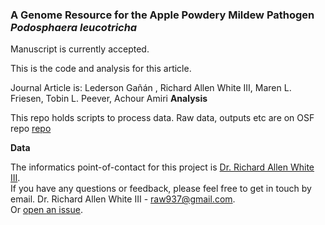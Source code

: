 ### A Genome Resource for the Apple Powdery Mildew Pathogen *Podosphaera leucotricha*

Manuscript is currently accepted.

This is the code and analysis for this article. 

Journal Article is: Lederson Gañán , Richard Allen White III, Maren L. Friesen, Tobin L. Peever, Achour Amiri
**Analysis**

This repo holds scripts to process data. 
Raw data, outputs etc are on OSF repo [repo](https://osf.io/reh8b/)

**Data**

The informatics point-of-contact for this project is [Dr. Richard Allen White III](https://github.com/raw937).<br />
If you have any questions or feedback, please feel free to get in touch by email. 
Dr. Richard Allen White III - raw937@gmail.com.  <br />
Or [open an issue](https://github.com/raw937/pleucotricha_mildew/issues).
